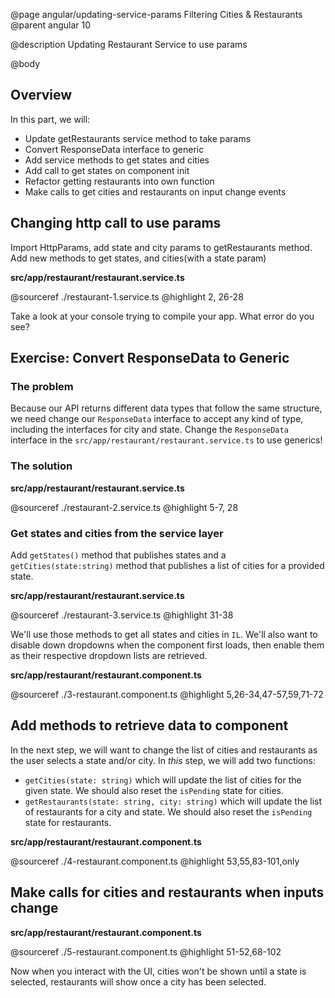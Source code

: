 @page angular/updating-service-params Filtering Cities & Restaurants
@parent angular 10

@description Updating Restaurant Service to use params

@body

## Overview

In this part, we will:

- Update getRestaurants service method to take params
- Convert ResponseData interface to generic
- Add service methods to get states and cities
- Add call to get states on component init
- Refactor getting restaurants into own function
- Make calls to get cities and restaurants on input change events

## Changing http call to use params

Import HttpParams, add state and city params to getRestaurants method. Add new methods to get states, and cities(with a state param)

__src/app/restaurant/restaurant.service.ts__

@sourceref ./restaurant-1.service.ts
@highlight 2, 26-28

Take a look at your console trying to compile your app. What error do you see?

## Exercise: Convert ResponseData to Generic


### The problem

Because our API returns different data types that follow the same structure, we need change our `ResponseData` interface to accept any kind of type, including the interfaces for city and state. Change the `ResponseData` interface in the `src/app/restaurant/restaurant.service.ts` to use generics!

### The solution

__src/app/restaurant/restaurant.service.ts__

@sourceref ./restaurant-2.service.ts
@highlight 5-7, 28




### Get states and cities from the service layer


Add `getStates()` method that publishes states and a
`getCities(state:string)` method that publishes a list of cities
for a provided state.

__src/app/restaurant/restaurant.service.ts__

@sourceref ./restaurant-3.service.ts
@highlight 31-38

We'll use those methods to get all states and cities in `IL`. We'll also want to disable down dropdowns when the component first loads, then enable them as their respective dropdown lists are retrieved.

__src/app/restaurant/restaurant.component.ts__

@sourceref ./3-restaurant.component.ts
@highlight 5,26-34,47-57,59,71-72


## Add methods to retrieve data to component

In the next step, we will want to change the list of cities and restaurants
as the user selects a state and/or city.  In _this_ step, we will
add two functions:

- `getCities(state: string)` which will update the list of cities for
  the given state. We should also reset the `isPending` state for cities.
- `getRestaurants(state: string, city: string)` which will update the list of
  restaurants for a city and state. We should also reset the `isPending` state for restaurants.

__src/app/restaurant/restaurant.component.ts__

@sourceref ./4-restaurant.component.ts
@highlight 53,55,83-101,only

## Make calls for cities and restaurants when inputs change

__src/app/restaurant/restaurant.component.ts__

@sourceref ./5-restaurant.component.ts
@highlight 51-52,68-102

Now when you interact with the UI, cities won't be shown until a state is selected, restaurants will show once a city has been selected.
